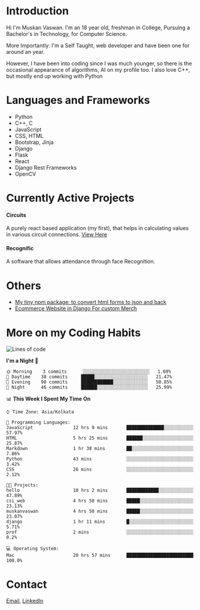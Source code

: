 <!-- - I’m currently working on:
&nbsp;&nbsp;&nbsp;&nbsp;&nbsp;&nbsp; *Circuits*[https://muskanvaswan.github.io/circuits] which, as the name suggests,  is a calculator for solving circuits with ease. This is my first React project
#### I’m currently learning : 
&nbsp;&nbsp;&nbsp;&nbsp;&nbsp;&nbsp; React.js
#### Ask me about:
&nbsp;&nbsp;&nbsp;&nbsp;&nbsp;&nbsp; Anything
#### How to reach me:
&nbsp;&nbsp;&nbsp;&nbsp;&nbsp;&nbsp; Email[mailto:muskanvaswan@gmail.com] LinkedIn[https://www.linkedin.com/in/muskan-vaswan?lipi=urn%3Ali%3Apage%3Ad_flagship3_profile_view_base_contact_details%3B%2FQpdlv5fQ12Ru4DkW2TysA%3D%3D]
#### Pronouns:
&nbsp;&nbsp;&nbsp;&nbsp;&nbsp;&nbsp; Her -->

# Introduction
Hi I'm Muskan Vaswan.
I'm an 18 year old,
freshman in College,
Pursuing a Bachelor's in Technology, for Computer Science.

More Importantly: I'm a Self Taught, web developer and have been one for around an year.

However, I have been into coding since I was much younger, so there is the occasional appearance of algorithms, AI on my profile too. I also love C++, but mostly end up working with Python


# Languages and Frameworks

- Python
- C++, C
- JavaScript
- CSS, HTML 
- Bootstrap, Jinja
- Django
- Flask
- React 
- Django Rest Frameworks
- OpenCV

# Currently Active Projects

#### Circuits
A purely react based application (my first), that helps in calculating values in various circuit connections.
[View Here](https://muskanvaswan.github.io/circuits')

#### Recognific
A software that allows attendance through face Recognition.

# Others
- [My tiny npm package: to convert html forms to json and back](https://www.npmjs.com/package/forms-dynamically)
- [Ecommerce Website in Django For custom Merch](https://merch-commerce.herokuapp.com/)

# More on my Coding Habits

<!--START_SECTION:waka-->
![Lines of code](https://img.shields.io/badge/From%20Hello%20World%20I%27ve%20Written-103990%20lines%20of%20code-blue)

**I'm a Night 🦉** 

```text
🌞 Morning    3 commits      ░░░░░░░░░░░░░░░░░░░░░░░░░   1.69% 
🌆 Daytime    38 commits     █████░░░░░░░░░░░░░░░░░░░░   21.47% 
🌃 Evening    90 commits     ████████████░░░░░░░░░░░░░   50.85% 
🌙 Night      46 commits     ██████░░░░░░░░░░░░░░░░░░░   25.99%

```


📊 **This Week I Spent My Time On** 

```text
⌚︎ Time Zone: Asia/Kolkata

💬 Programming Languages: 
JavaScript               12 hrs 9 mins       ██████████████░░░░░░░░░░░   57.97% 
HTML                     5 hrs 25 mins       ██████░░░░░░░░░░░░░░░░░░░   25.87% 
Markdown                 1 hr 38 mins        ██░░░░░░░░░░░░░░░░░░░░░░░   7.86% 
Python                   43 mins             ░░░░░░░░░░░░░░░░░░░░░░░░░   3.42% 
CSS                      26 mins             ░░░░░░░░░░░░░░░░░░░░░░░░░   2.12%

🐱‍💻 Projects: 
hello                    10 hrs 2 mins       ████████████░░░░░░░░░░░░░   47.89% 
csi_web                  4 hrs 50 mins       █████░░░░░░░░░░░░░░░░░░░░   23.13% 
muskanvaswan             4 hrs 50 mins       █████░░░░░░░░░░░░░░░░░░░░   23.07% 
django                   1 hr 11 mins        █░░░░░░░░░░░░░░░░░░░░░░░░   5.71% 
prof                     2 mins              ░░░░░░░░░░░░░░░░░░░░░░░░░   0.2%

💻 Operating System: 
Mac                      20 hrs 57 mins      █████████████████████████   100.0%

```


<!--END_SECTION:waka-->

# Contact

[Email](mailto:muskanvaswan@gmail.com), [LinkedIn](https://www.linkedin.com/in/muskan-vaswan?lipi=urn%3Ali%3Apage%3Ad_flagship3_profile_view_base_contact_details%3B%2FQpdlv5fQ12Ru4DkW2TysA%3D%3D)



